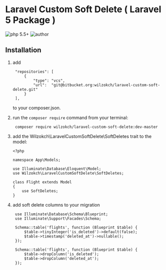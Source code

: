 # Laravel Custom Soft Delete ( Laravel 5 Package )

 ![php 5.5+](https://img.shields.io/badge/php-5.5+-brightgreen.svg?style=flat&logo=php&labelColor=777BB4&logoColor=white&color=lightgrey) ![author](https://img.shields.io/badge/author-kch-brightgreen.svg?style=flat&logo=bitbucket&color=lightgrey)

## Installation

1. add

	    "repositories": [
	        {
	            "type": "vcs",
	            "url":  "git@bitbucket.org:wilzokch/laravel-custom-soft-delete.git"
	        }
	    ],

	to your composer.json.

2. run the `composer require` command from your terminal:

    	composer require wilzokch/laravel-custom-soft-delete:dev-master


3. add the Wilzokch\LaravelCustomSoftDelete\SoftDeletes trait to the model:

       <?php

       namespace App\Models;

       use Illuminate\Database\Eloquent\Model;
       use Wilzokch\LaravelCustomSoftDelete\SoftDeletes;

       class Flight extends Model
       {
           use SoftDeletes;
       }

4. add soft delete columns to your migration

        use Illuminate\Database\Schema\Blueprint;
        use Illuminate\Support\Facades\Schema;

        Schema::table('flights', function (Blueprint $table) {
            $table->tinyInteger('is_deleted')->default(false);
            $table->timestamp('deleted_at')->nullable();
        });

        Schema::table('flights', function (Blueprint $table) {
            $table->dropColumn('is_deleted');
            $table->dropColumn('deleted_at');
        });

